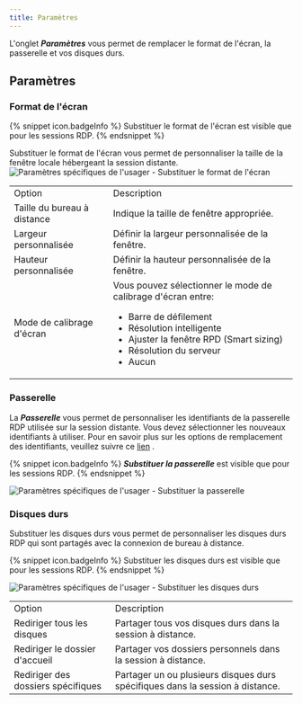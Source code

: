 ```yaml
---
title: Paramètres
---
```

L&apos;onglet ***Paramètres*** vous permet de remplacer le format de l&apos;écran, la passerelle et vos disques durs. 

## Paramètres 

### Format de l&apos;écran 

{% snippet icon.badgeInfo %}
Substituer le format de l&apos;écran est visible que pour les sessions RDP. 
{% endsnippet %}
 
Substituer le format de l&apos;écran vous permet de personnaliser la taille de la fenêtre locale hébergeant la session distante.  
![Paramètres spécifiques de l'usager - Substituer le format de l'écran](/img/fr/rdm/mac/clip4062.png) 

<table>
	<tr>
		<td>
Option 
		</td>
		<td>
Description 
		</td>
	</tr>
	<tr>
		<td>
Taille du bureau à distance 
		</td>
		<td>
Indique la taille de fenêtre appropriée. 
		</td>
	</tr>
	<tr>
		<td>
Largeur personnalisée 
		</td>
		<td>
Définir la largeur personnalisée de la fenêtre. 
		</td>
	</tr>
	<tr>
		<td>
Hauteur personnalisée 
		</td>
		<td>
Définir la hauteur personnalisée de la fenêtre. 
		</td>
	</tr>
	<tr>
		<td>
Mode de calibrage d&apos;écran 
		</td>
		<td>
Vous pouvez sélectionner le mode de calibrage d&apos;écran entre:  

* Barre de défilement 
* Résolution intelligente 
* Ajuster la fenêtre RPD (Smart sizing) 
* Résolution du serveur 
* Aucun 
		</td>
	</tr>
</table>

### Passerelle 

La ***Passerelle*** vous permet de personnaliser les identifiants de la passerelle RDP utilisée sur la session distante. Vous devez sélectionner les nouveaux identifiants à utiliser. Pour en savoir plus sur les options de remplacement des identifiants, veuillez suivre ce [lien](/fr/rdm/mac/commands/edit/setting-overrides/user-specific-settings/override-credentials/) . 

{% snippet icon.badgeInfo %}
***Substituer la passerelle*** est visible que pour les sessions RDP. 
{% endsnippet %}
 
![Paramètres spécifiques de l'usager - Substituer la passerelle](/img/fr/rdm/mac/clip4063.png) 

### Disques durs 

Substituer les disques durs vous permet de personnaliser les disques durs RDP qui sont partagés avec la connexion de bureau à distance. 

{% snippet icon.badgeInfo %}
Substituer les disques durs est visible que pour les sessions RDP. 
{% endsnippet %}
 
![Paramètres spécifiques de l'usager - Substituer les disques durs](/img/fr/rdm/mac/clip4064.png) 

<table>
	<tr>
		<td>
Option 
		</td>
		<td>
Description 
		</td>
	</tr>
	<tr>
		<td>
Rediriger tous les disques 
		</td>
		<td>
Partager tous vos disques durs dans la session à distance. 
		</td>
	</tr>
	<tr>
		<td>
Rediriger le dossier d&apos;accueil 
		</td>
		<td>
Partager vos dossiers personnels dans la session à distance. 
		</td>
	</tr>
	<tr>
		<td>
Rediriger des dossiers spécifiques 
		</td>
		<td>
Partager un ou plusieurs disques durs spécifiques dans la session à distance. 
		</td>
	</tr>
</table>


